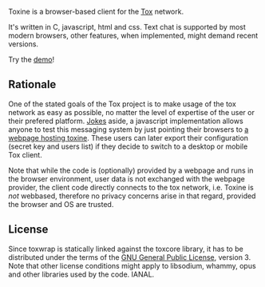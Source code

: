 Toxine is a browser-based client for the [Tox][1] network.

It's written in C, javascript, html and css.
Text chat is supported by most modern browsers, other features, when implemented, might demand
recent versions.

Try the [demo][2]!

Rationale
---------

One of the stated goals of the Tox project is to make usage of the tox network as easy as possible,
no matter the level of expertise of the user or their prefered platform. [Jokes][3] aside, a
javascript implementation allows anyone to test this messaging system by just pointing their
browsers to [a webpage hosting toxine][2].
These users can later export their configuration (secret key and users list) if they decide to
switch to a desktop or mobile Tox client.

Note that while the code is (optionally) provided by a webpage and runs in the browser environment,
user data is not exchanged with the webpage provider, the client code directly connects to the tox
network, i.e. Toxine is *not* webbased, therefore no privacy concerns arise in that regard,
provided the browser and OS are trusted.

License
-------

Since toxwrap is statically linked against the toxcore library, it has to be distributed under the
terms of the [GNU General Public License][4], version 3.
Note that other license conditions might apply to libsodium, whammy, opus and other libraries used
by the code. IANAL.

[1]: http://tox.im  "Tox peer-to-peer instant messaging network"
[2]: http://toxi.in "Live Toxine demo"
[3]: http://blog.libtoxcore.so/193/tox-a-new-direction "Tox: A New Direction"
[4]: http://www.gnu.org/copyleft/gpl.html "GNU General Public License (GPLv3)"
